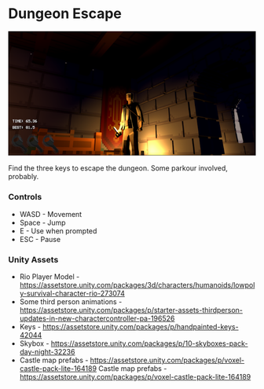 # Dungeon Escape

![Dungeon Escape](banner.png)

Find the three keys to escape the dungeon. Some parkour involved, probably.

### Controls
- WASD - Movement
- Space - Jump
- E - Use when prompted
- ESC - Pause

### Unity Assets
- Rio Player Model - https://assetstore.unity.com/packages/3d/characters/humanoids/lowpoly-survival-character-rio-273074
- Some third person animations - https://assetstore.unity.com/packages/p/starter-assets-thirdperson-updates-in-new-charactercontroller-pa-196526
- Keys - https://assetstore.unity.com/packages/p/handpainted-keys-42044
- Skybox - https://assetstore.unity.com/packages/p/10-skyboxes-pack-day-night-32236
- Castle map prefabs - https://assetstore.unity.com/packages/p/voxel-castle-pack-lite-164189
Castle map prefabs - https://assetstore.unity.com/packages/p/voxel-castle-pack-lite-164189